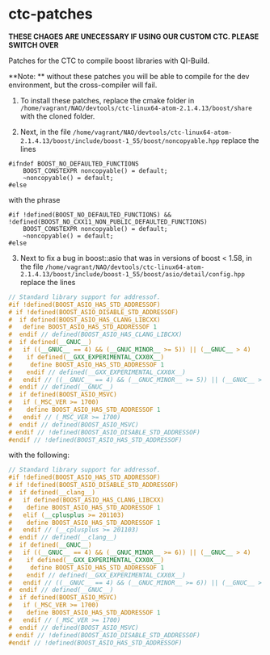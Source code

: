 # ctc-patches

**THESE CHAGES ARE UNECESSARY IF USING OUR CUSTOM CTC. PLEASE SWITCH OVER**

Patches for the CTC to compile boost libraries with QI-Build.

**Note: ** without these patches you will be able to compile for the dev environment, but the cross-compiler will fail.

1. To install these patches, replace the cmake folder in `/home/vagrant/NAO/devtools/ctc-linux64-atom-2.1.4.13/boost/share` 
with the cloned folder.

2. Next, in the file `/home/vagrant/NAO/devtools/ctc-linux64-atom-2.1.4.13/boost/include/boost-1_55/boost/noncopyable.hpp` replace the lines

```
#ifndef BOOST_NO_DEFAULTED_FUNCTIONS
    BOOST_CONSTEXPR noncopyable() = default;
    ~noncopyable() = default;
#else
```

with the phrase
```
#if !defined(BOOST_NO_DEFAULTED_FUNCTIONS) && !defined(BOOST_NO_CXX11_NON_PUBLIC_DEFAULTED_FUNCTIONS) 
    BOOST_CONSTEXPR noncopyable() = default; 
    ~noncopyable() = default; 
#else
```

3. Next to fix a bug in boost::asio that was in versions of boost < 1.58, in the file `/home/vagrant/NAO/devtools/ctc-linux64-atom-2.1.4.13/boost/include/boost-1_55/boost/asio/detail/config.hpp` replace the lines

```c++
// Standard library support for addressof.
#if !defined(BOOST_ASIO_HAS_STD_ADDRESSOF)
# if !defined(BOOST_ASIO_DISABLE_STD_ADDRESSOF)
#  if defined(BOOST_ASIO_HAS_CLANG_LIBCXX)
#   define BOOST_ASIO_HAS_STD_ADDRESSOF 1
#  endif // defined(BOOST_ASIO_HAS_CLANG_LIBCXX)
#  if defined(__GNUC__)
#   if ((__GNUC__ == 4) && (__GNUC_MINOR__ >= 5)) || (__GNUC__ > 4)
#    if defined(__GXX_EXPERIMENTAL_CXX0X__)
#     define BOOST_ASIO_HAS_STD_ADDRESSOF 1
#    endif // defined(__GXX_EXPERIMENTAL_CXX0X__)
#   endif // ((__GNUC__ == 4) && (__GNUC_MINOR__ >= 5)) || (__GNUC__ > 4)
#  endif // defined(__GNUC__)
#  if defined(BOOST_ASIO_MSVC)
#   if (_MSC_VER >= 1700)
#    define BOOST_ASIO_HAS_STD_ADDRESSOF 1
#   endif // (_MSC_VER >= 1700)
#  endif // defined(BOOST_ASIO_MSVC)
# endif // !defined(BOOST_ASIO_DISABLE_STD_ADDRESSOF)
#endif // !defined(BOOST_ASIO_HAS_STD_ADDRESSOF)
```

with the following:

```c++
// Standard library support for addressof.
#if !defined(BOOST_ASIO_HAS_STD_ADDRESSOF)
# if !defined(BOOST_ASIO_DISABLE_STD_ADDRESSOF)
#  if defined(__clang__)
#   if defined(BOOST_ASIO_HAS_CLANG_LIBCXX)
#    define BOOST_ASIO_HAS_STD_ADDRESSOF 1
#   elif (__cplusplus >= 201103)
#    define BOOST_ASIO_HAS_STD_ADDRESSOF 1
#   endif // (__cplusplus >= 201103)
#  endif // defined(__clang__)
#  if defined(__GNUC__)
#   if ((__GNUC__ == 4) && (__GNUC_MINOR__ >= 6)) || (__GNUC__ > 4)
#    if defined(__GXX_EXPERIMENTAL_CXX0X__)
#     define BOOST_ASIO_HAS_STD_ADDRESSOF 1
#    endif // defined(__GXX_EXPERIMENTAL_CXX0X__)
#   endif // ((__GNUC__ == 4) && (__GNUC_MINOR__ >= 6)) || (__GNUC__ > 4)
#  endif // defined(__GNUC__)
#  if defined(BOOST_ASIO_MSVC)
#   if (_MSC_VER >= 1700)
#    define BOOST_ASIO_HAS_STD_ADDRESSOF 1
#   endif // (_MSC_VER >= 1700)
#  endif // defined(BOOST_ASIO_MSVC)
# endif // !defined(BOOST_ASIO_DISABLE_STD_ADDRESSOF)
#endif // !defined(BOOST_ASIO_HAS_STD_ADDRESSOF)
```
